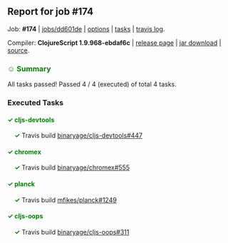 ## Report for job #174

Job: **#174** | [jobs/dd601de](https://github.com/cljs-oss/canary/commit/dd601de7cd34371e649787130215515204785c51) | [options](options.edn) | [tasks](tasks.edn) | [travis log](https://travis-ci.org/cljs-oss/canary/builds/315741470).

Compiler: **ClojureScript 1.9.968-ebdaf6c** | [release page](https://github.com/cljs-oss/canary/releases/tag/r1.9.968-ebdaf6c) | [jar download](https://github.com/cljs-oss/canary/releases/download/r1.9.968-ebdaf6c/clojurescript-1.9.968-ebdaf6c.jar) | [source](https://github.com/clojure/clojurescript/commit/ebdaf6c06c1112a67ba5a12498801c6d858e5a0a).

### <b style='color:green'>☺ Summary</b>

All tasks passed! Passed 4 / 4 (executed) of total 4 tasks.

### Executed Tasks

#### <b style='color:green'>&#x2713; cljs-devtools</b>
&nbsp;&nbsp;&nbsp;&nbsp;<b style='color:green'>&#x2713;</b> Travis build [binaryage/cljs-devtools#447](https://travis-ci.org/binaryage/cljs-devtools/builds/315742504)<br>

#### <b style='color:green'>&#x2713; chromex</b>
&nbsp;&nbsp;&nbsp;&nbsp;<b style='color:green'>&#x2713;</b> Travis build [binaryage/chromex#555](https://travis-ci.org/binaryage/chromex/builds/315742508)<br>

#### <b style='color:green'>&#x2713; planck</b>
&nbsp;&nbsp;&nbsp;&nbsp;<b style='color:green'>&#x2713;</b> Travis build [mfikes/planck#1249](https://travis-ci.org/mfikes/planck/builds/315742506)<br>

#### <b style='color:green'>&#x2713; cljs-oops</b>
&nbsp;&nbsp;&nbsp;&nbsp;<b style='color:green'>&#x2713;</b> Travis build [binaryage/cljs-oops#311](https://travis-ci.org/binaryage/cljs-oops/builds/315742502)<br>